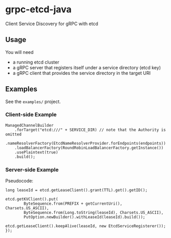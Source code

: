 # grpc-etcd-java
Client Service Discovery for gRPC with etcd

## Usage

You will need
* a running etcd cluster
* a gRPC server that registers itself under a service directory (etcd key)
* a gRPC client that provides the service directory in the target URI

## Examples

See the `examples/` project.

### Client-side Example

```[java]
ManagedChannelBuilder
    .forTarget("etcd:///" + SERVICE_DIR) // note that the Authority is omitted
    .nameResolverFactory(EtcdNameResolverProvider.forEndpoints(endpoints))
    .loadBalancerFactory(RoundRobinLoadBalancerFactory.getInstance())
    .usePlaintext(true)
    .build();
```

### Server-side Example

Pseudocode:
```[java]
long leaseId = etcd.getLeaseClient().grant(TTL).get().getID();

etcd.getKVClient().put(
        ByteSequence.from(PREFIX + getCurrentUri(), Charsets.US_ASCII),
        ByteSequence.from(Long.toString(leaseId), Charsets.US_ASCII),
        PutOption.newBuilder().withLeaseId(leaseId).build());

etcd.getLeaseClient().keepAlive(leaseId, new EtcdServiceRegisterer());
});
```

